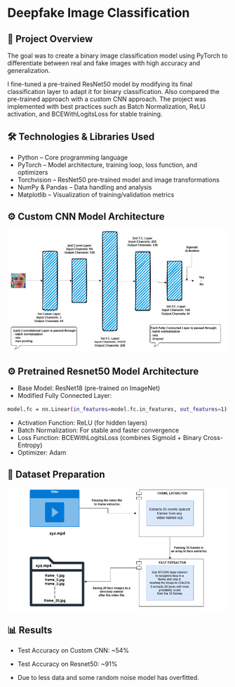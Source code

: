 # Deepfake Image Classification
## 📌 Project Overview

The goal was to create a binary image classification model using PyTorch to differentiate between real and fake images with high accuracy and generalization.

I fine-tuned a pre-trained ResNet50 model by modifying its final classification layer to adapt it for binary classification. Also compared the pre-trained approach with a custom CNN approach.
The project was implemented with best practices such as Batch Normalization, ReLU activation, and BCEWithLogitsLoss for stable training.

## 🛠️ Technologies & Libraries Used
- Python – Core programming language
- PyTorch – Model architecture, training loop, loss function, and optimizers
- Torchvision – ResNet50 pre-trained model and image transformations
- NumPy & Pandas – Data handling and analysis
- Matplotlib – Visualization of training/validation metrics

## ⚙️ Custom CNN Model Architecture
![Model Architecture](images/model_architecture.png)

## ⚙️ Pretrained Resnet50 Model Architecture
- Base Model: ResNet18 (pre-trained on ImageNet)
- Modified Fully Connected Layer:
```bash
model.fc = nn.Linear(in_features=model.fc.in_features, out_features=1)
```
- Activation Function: ReLU (for hidden layers)
- Batch Normalization: For stable and faster convergence
- Loss Function: BCEWithLogitsLoss (combines Sigmoid + Binary Cross-Entropy)
- Optimizer: Adam

## 📂 Dataset Preparation
![Dataset Preparation](images/dataset_flow.png)

## 📊 Results
- Test Accuracy on Custom CNN: ~54%

- Test Accuracy on Resnet50: ~91%

- Due to less data and some random noise model has overfitted.
